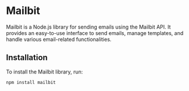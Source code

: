 # Mailbit

Mailbit is a Node.js library for sending emails using the Mailbit API. It provides an easy-to-use interface to send emails, manage templates, and handle various email-related functionalities.

## Installation

To install the Mailbit library, run:

```sh
npm install mailbit 
